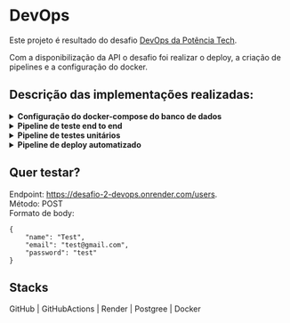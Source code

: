 # DevOps
Este projeto é resultado do desafio [DevOps da Potência Tech](https://fuchsia-astronaut-ba6.notion.site/Devops-Desafio-Autodidata-Pot-ncia-Tech-5349d9d8d220482ca5a70a495aae25d9).

Com a disponibilização da API o desafio foi realizar o deploy, a criação de pipelines e a configuração do docker.

## Descrição das implementações realizadas:

<details>
  <summary>
    <b>Configuração do docker-compose do banco de dados</b>
  </summary>

  Na raiz do projeto foi criado o arquivo `docker-compose.yml` que coloca o banco de dados em um container.
  <br>

  ```
version: '3.9'

services:
  db:
    image: postgres:latest
    container_name: prisma-docker-db
    restart: always
    ports:
      - "5432:5432"
    environment:
      POSTGRES_USER: prisma
      POSTGRES_PASSWORD: prisma
      POSTGRES_DB: prisma-db
    networks:
      - desafio-devops
```

Visto que o schema fornecido na API é do Prisma foi utilizada a imagem do Postgres.
</details>

<details>
  <summary>
    <b>Pipeline de teste end to end</b>
  </summary>

  Para o pipeline de teste end to end foi utilizado workflow do GitHub Actions.<br>
  Criado o arquivo `run-e2e-tests.yml` no caminho `.github/workflows`.

  ```
name: Run E2E Tests

on:
  pull_request:
    branches:
      - main

jobs:
  e2e-tests:
    runs-on: ubuntu-latest

    steps:
      - name: Checkout code
        uses: actions/checkout@v2

      - name: Set up Node.js
        uses: actions/setup-node@v2
        with:
          node-version: 18

      - name: Install dependencies
        run: npm ci

      - name: Start Docker Compose services
        run: docker-compose up -d

      - name: Wait for services to start
        run: sleep 10

      - name: Run E2E tests
        env:
          DATABASE_URL: ${{ secrets.DATABASE_URL }}
          NODE_ENV: ${{ secrets.NODE_ENV }}
          JWT_SECRET: ${{ secrets.JWT_SECRET }}
        run: npm run test:e2e

      - name: Stop Docker Compose services
        run: docker-compose down
  ```

<br>

Este workflow utiliza o GitHub Actions para, quando aberto Pull Request na branch main:
- instalar as dependência do projeto
- subir o container Docker do banco de dados
- rodar os testes de integração

</details>

<details>
  <summary>
    <b>Pipeline de testes unitários</b>
  </summary>

  Para o pipeline de testes unitários foi utilizado workflow do GitHub Actions.<br>
  Criado o arquivo `run-unit-tests.yml` no caminho `.github/workflows`.

  ```
name: Run Unit Tests

on:
  pull_request:
    branches:
      - main

jobs:
  unit-tests:
    runs-on: ubuntu-latest

    steps:
      - name: Checkout code
        uses: actions/checkout@v2

      - name: Set up Node.js
        uses: actions/setup-node@v2
        with:
          node-version: 18

      - name: Install dependencies
        run: npm ci

      - name: Run unit tests
        run: npm run test
  ```

  Este workflow utiliza o GitHub Actions para, quando aberto Pull Request na branch main:
  - instala as dependências
  - roda os testes unitários
</details>

<details>
  <summary>
    <b>Pipeline de deploy automatizado</b>
  </summary>

  Criado o arquivo `deploy.yml` no caminho `.github/workflows`. <br>
  O deploy foi realizado pelo [Render](https://render.com/).<br>
  Workflow do GitHub Actions:
  ```
  name: Deploy to Render

on:
  push:
    branches: [ main ]

jobs:
  build-and-deploy:
    runs-on: ubuntu-latest

    steps:
      - name: Check out the repo
        uses: actions/checkout@v3

      - name: Deploy to production
        uses: JorgeLNJunior/render-deploy@v1.4.4
        with:
          api_key: ${{ secrets.RENDER_API_KEY }}
          service_id: ${{ secrets.SERVICE_ID }}
          wait_deploy: true
  ```
  Este workflow utiliza o GitHub Actions para realizar deploy no Render quando houver qualquer modificação na branch main.
</details>

## Quer testar?
Endpoint: https://desafio-2-devops.onrender.com/users. <br>
Método: POST <br>
Formato de body:
```
{
    "name": "Test",
    "email": "test@gmail.com",
    "password": "test"
}
```

## Stacks
GitHub | GitHubActions | Render | Postgree | Docker